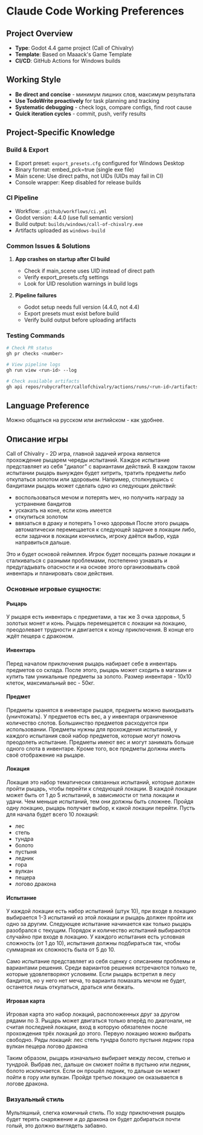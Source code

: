 # Claude Code Working Preferences

## Project Overview
- **Type**: Godot 4.4 game project (Call of Chivalry)
- **Template**: Based on Maaack's Game Template
- **CI/CD**: GitHub Actions for Windows builds

## Working Style
- **Be direct and concise** - минимум лишних слов, максимум результата
- **Use TodoWrite proactively** for task planning and tracking
- **Systematic debugging** - check logs, compare configs, find root cause
- **Quick iteration cycles** - commit, push, verify results

## Project-Specific Knowledge

### Build & Export
- Export preset: `export_presets.cfg` configured for Windows Desktop
- Binary format: embed_pck=true (single exe file)
- Main scene: Use direct paths, not UIDs (UIDs may fail in CI)
- Console wrapper: Keep disabled for release builds

### CI Pipeline
- Workflow: `.github/workflows/ci.yml`
- Godot version: 4.4.0 (use full semantic version)
- Build output: `builds/windows/call-of-chivalry.exe`
- Artifacts uploaded as `windows-build`

### Common Issues & Solutions
1. **App crashes on startup after CI build**
   - Check if main_scene uses UID instead of direct path
   - Verify export_presets.cfg settings
   - Look for UID resolution warnings in build logs

2. **Pipeline failures**
   - Godot setup needs full version (4.4.0, not 4.4)
   - Export presets must exist before build
   - Verify build output before uploading artifacts

### Testing Commands
```bash
# Check PR status
gh pr checks <number>

# View pipeline logs
gh run view <run-id> --log

# Check available artifacts
gh api repos/rubycrafter/callofchivalry/actions/runs/<run-id>/artifacts
```

## Language Preference

Можно общаться на русском или английском - как удобнее.

## Описание игры

Call of Chivalry - 2D игра, главной задачей игрока является прохождение рыцарем череды испытаний. Каждое испытание представляет из себя "диалог" с вариантами действий. В каждом таком испытании рыцарь вынужден будет хитрить, тратить предметы либо откупаться золотом или здоровьем. Например, столкнувшись с бандитами рыцарь может сделать одно из следующих действий:
- воспользоваться мечом и потерять меч, но получить награду за устранение бандитов
- ускакать на коне, если конь имеется
- откупиться золотом
- ввязаться в драку и потерять 1 очко здоровья
После этого рыцарь автоматически перемещается к следующей задачке в локации либо, если задачки в локации кончились, игроку даётся выбор, куда направиться дальше.

Это и будет основой геймплея. Игрок будет посещать разные локации и сталкиваться с разными проблемами, постепенно узнавать и предугадывать опасности и на основе этого организовывать свой инвентарь и планировать свои действия.

### Основные игровые сущности:

#### Рыцарь

У рыцаря есть инвентарь с предметами, а так же 3 очка здоровья, 5 золотых монет и конь. Рыцарь перемещается с локации на локацию, преодолевает трудности и двигается к концу приключения. В конце его ждёт пещера с драконом.

#### Инвентарь

Перед началом приключения рыцарь набирает себе в инвентарь предметов со склада. После этого, рыцарь может сходить в магазин и купить там уникальные предметы за золото. Размер инвентаря - 10x10 клеток, максимальный вес - 50кг.

#### Предмет

Предметы хранятся в инвентаре рыцаря, предметы можно выкидывать (уничтожать). У предметов есть вес, а у инвентаря ограниченное количество слотов. Большинство предметов расходуется при использовании. Предметы нужны для прохождения испытаний, у каждого испытания свой набор предметов, которые могут помочь преодолеть испытание. Предметы имеют вес и могут занимать больше одного слота в инвентаре. Кроме того, все предметы должны иметь своё отображение на рыцаре.

#### Локация

Локация это набор тематически связанных испытаний, которые должен пройти рыцарь, чтобы перейти к следующей локации. В каждой локации может быть от 1 до 5 испытаний, в зависимости от типа локации и удачи. Чем меньше испытаний, тем они должны быть сложнее. Пройдя одну локацию, рыцарь получает выбор, к какой локации перейти. Пусть для начала будет всего 10 локаций:
- лес
- степь
- тундра
- болото
- пустыня
- ледник
- гора
- вулкан
- пещера
- логово дракона

#### Испытание

У каждой локации есть набор испытаний (штук 10), при входе в локацию выбирается 1-3 испытаний из этой локации и рыцарь должен пройти их одно за другим. Следующее испытание начинается как только рыцарь разобрался с текущим. Порядок и количество испытаний выбираются случайно при входе в локацию. У каждого испытания есть условная сложность (от 1 до 10), испытания должны подбираться так, чтобы суммарная их сложность была от 5 до 10.

Само испытание представляет из себя сценку с описанием проблемы и вариантами решения. Среди вариантов решения встречаются только те, которые удовлетворяют условиям. Если рыцарь встретил в лесу бандитов, но у него нет меча, то варианта помахать мечом не будет, останется лишь откупаться, драться или бежать.

#### Игровая карта

Игровая карта это набор локаций, расположенных друг за другом рядами по 3. Рыцарь может двигаться только вперёд по диагонали, не считая последней локации, вход в которую обязателен после прохождения трёх локаций до этого. Первую локацию можно выбрать свободно. Ряды локаций:
лес степь тундра
болото пустыня ледник
гора вулкан пещера
логово дракона

Таким образом, рыцарь изначально выбирает между лесом, степью и тундрой. Выбрав лес, дальше он сможет пойти в пустыню или ледник, болото исключается. Если он прошёл ледник, то дальше он может пойти в гору или вулкан. Пройдя третью локацию он оказывается в логове дракона.


### Визуальный стиль

Мультяшный, слегка комичный стиль. По ходу приключения рыцарь будет терять снаряжение и до дракона он будет добираться почти голый, это должно выглядеть забавно.

